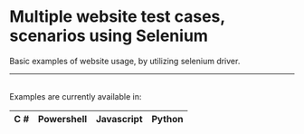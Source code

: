 # Multiple website test cases, scenarios using Selenium

Basic examples of website usage, by utilizing selenium driver.
<br/>
<hr/>
<br/>
Examples are currently available in:

|   C #        |  Powershell   |  Javascript  |    Python     |
|:------------:|:-------------:|:------------:|:-------------:|
